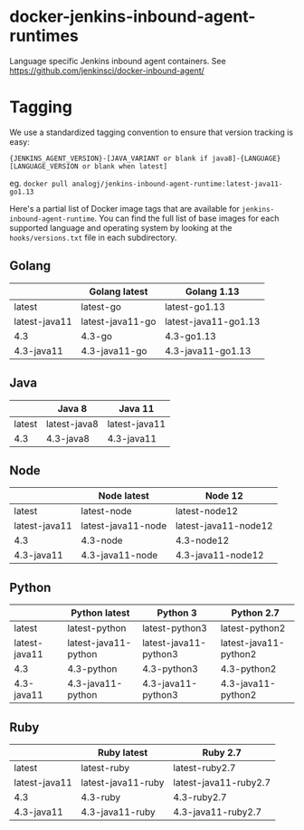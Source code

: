 # docker-jenkins-inbound-agent-runtimes
Language specific Jenkins inbound agent containers. See https://github.com/jenkinsci/docker-inbound-agent/



# Tagging

We use a standardized tagging convention to ensure that version tracking is easy:

`{JENKINS_AGENT_VERSION}-[JAVA_VARIANT or blank if java8]-{LANGUAGE}[LANGUAGE_VERSION or blank when latest]`

eg. `docker pull analogj/jenkins-inbound-agent-runtime:latest-java11-go1.13`

Here's a partial list of Docker image tags that are available for `jenkins-inbound-agent-runtime`. You can find the full list of base images for each
supported language and operating system by looking at the `hooks/versions.txt` file in each subdirectory.


## Golang

| | Golang latest | Golang 1.13 |
| --- | --- | --- |
| latest | latest-go | latest-go1.13 |
| latest-java11 | latest-java11-go | latest-java11-go1.13 |
| 4.3 | 4.3-go | 4.3-go1.13  |
| 4.3-java11 | 4.3-java11-go | 4.3-java11-go1.13 |

## Java

| | Java 8 | Java 11 |
| --- | --- | --- |
| latest | latest-java8 | latest-java11 |
| 4.3 | 4.3-java8 | 4.3-java11 |

## Node

| | Node latest | Node 12 |
| --- | --- | --- |
| latest | latest-node | latest-node12 |
| latest-java11 | latest-java11-node | latest-java11-node12 |
| 4.3 | 4.3-node | 4.3-node12  |
| 4.3-java11 | 4.3-java11-node | 4.3-java11-node12 |

## Python

| | Python latest | Python 3 | Python 2.7 |
| --- | --- | --- | --- |
| latest | latest-python | latest-python3 | latest-python2 |
| latest-java11 | latest-java11-python | latest-java11-python3 | latest-java11-python2 |
| 4.3 | 4.3-python | 4.3-python3  | 4.3-python2 |
| 4.3-java11 | 4.3-java11-python | 4.3-java11-python3 | 4.3-java11-python2 |

## Ruby

| | Ruby latest | Ruby 2.7 |
| --- | --- | --- |
| latest | latest-ruby | latest-ruby2.7 |
| latest-java11 | latest-java11-ruby | latest-java11-ruby2.7 |
| 4.3 | 4.3-ruby | 4.3-ruby2.7 |
| 4.3-java11 | 4.3-java11-ruby | 4.3-java11-ruby2.7 |
